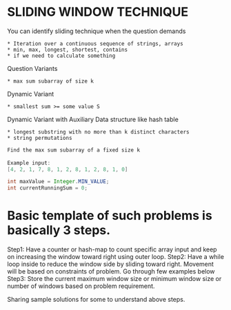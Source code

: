 # SLIDING WINDOW TECHNIQUE  

You can identify sliding technique when the question demands

    * Iteration over a continuous sequence of strings, arrays
    * min, max, longest, shortest, contains
    * if we need to calculate something

Question Variants

    * max sum subarray of size k

Dynamic Variant

    * smallest sum >= some value S

Dynamic Variant with Auxiliary Data structure like hash table

    * longest substring with no more than k distinct characters
    * string permutations


``` java
Find the max sum subarray of a fixed size k
  
Example input:
[4, 2, 1, 7, 8, 1, 2, 8, 1, 2, 8, 1, 0]

int maxValue = Integer.MIN_VALUE;
int currentRunningSum = 0;

```
# Basic template of such problems is basically 3 steps.

Step1: Have a counter or hash-map to count specific array input and keep on increasing the window toward right using outer loop.
Step2: Have a while loop inside to reduce the window side by sliding toward right. Movement will be based on constraints of problem. Go through few examples below
Step3: Store the current maximum window size or minimum window size or number of windows based on problem requirement.

Sharing sample solutions for some to understand above steps.